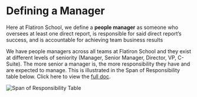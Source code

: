 # Defining a Manager

Here at Flatiron School, we define a **people manager** as someone who oversees at least one direct report, is responsible for said direct report’s success, and is accountable for achieving team business results 

We have people managers across all teams at Flatiron School and they exist at different levels of seniority (Manager, Senior Manager, Director, VP, C-Suite). The more senior a manager is, the more responsibility they have and are expected to manage. This is illustrated in the Span of Responsibility table below. Click here to view the [full doc](https://docs.google.com/document/d/1IgLqeHTVq_srNZXHXBFN7bnQSV4D5uoFkIK922KQPIc/edit?usp=sharing).

![Span of Responsibility Table](https://user-images.githubusercontent.com/18661767/28984867-f6d775c2-792d-11e7-937a-7ad05b0328ee.png)

